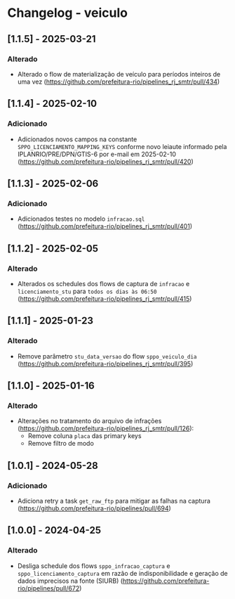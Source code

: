 # Changelog - veiculo

## [1.1.5] - 2025-03-21

### Alterado
- Alterado o flow de materialização de veículo para períodos inteiros de uma vez (https://github.com/prefeitura-rio/pipelines_rj_smtr/pull/434)

## [1.1.4] - 2025-02-10

### Adicionado
- Adicionados novos campos na constante `SPPO_LICENCIAMENTO_MAPPING_KEYS` conforme novo leiaute informado pela IPLANRIO/PRE/DPN/GTIS-6 por e-mail em 2025-02-10 (https://github.com/prefeitura-rio/pipelines_rj_smtr/pull/420)

## [1.1.3] - 2025-02-06

### Adicionado
- Adicionados testes no modelo `infracao.sql` (https://github.com/prefeitura-rio/pipelines_rj_smtr/pull/401)

## [1.1.2] - 2025-02-05

### Alterado
- Alterados os schedules dos flows de captura de `infracao` e `licenciamento_stu` para `todos os dias às 06:50` (https://github.com/prefeitura-rio/pipelines_rj_smtr/pull/415)

## [1.1.1] - 2025-01-23

### Alterado
- Remove parâmetro `stu_data_versao` do flow `sppo_veiculo_dia` (https://github.com/prefeitura-rio/pipelines_rj_smtr/pull/395)

## [1.1.0] - 2025-01-16

### Alterado
- Alterações no tratamento do arquivo de infrações (https://github.com/prefeitura-rio/pipelines_rj_smtr/pull/126):
  - Remove coluna `placa` das primary keys
  - Remove filtro de modo

## [1.0.1] - 2024-05-28

### Adicionado

- Adiciona retry a task `get_raw_ftp` para mitigar as falhas na captura (https://github.com/prefeitura-rio/pipelines/pull/694)

## [1.0.0] - 2024-04-25

### Alterado

- Desliga schedule dos flows `sppo_infracao_captura` e `sppo_licenciamento_captura` em razão de indisponibilidade e geração de dados imprecisos na fonte (SIURB) (https://github.com/prefeitura-rio/pipelines/pull/672)